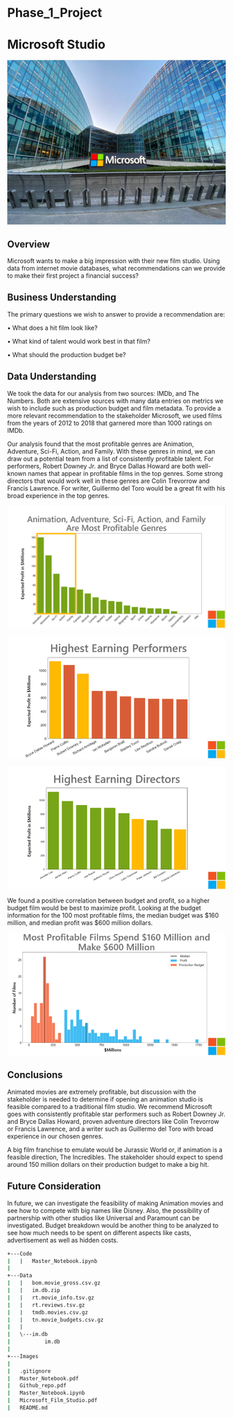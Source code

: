 # Phase_1_Project
# Microsoft Studio

![](Images/README%20Header.png)

## Overview

Microsoft wants to make a big impression with their new film studio. Using data from internet movie databases, what recommendations can we provide to make their first project a financial success?

## Business Understanding

The primary questions we wish to answer to provide a recommendation are:

•	What does a hit film look like? 

•	What kind of talent would work best in that film?

•	What should the production budget be?

## Data Understanding

We took the data for our analysis from two sources: IMDb, and The Numbers. Both are extensive sources with many data entries on metrics we wish to include such as production budget and film metadata. To provide a more relevant recommendation to the stakeholder Microsoft, we used films from the years of 2012 to 2018 that garnered more than 1000 ratings on IMDb.

Our analysis found that the most profitable genres are Animation, Adventure, Sci-Fi, Action, and Family. With these genres in mind, we can draw out a potential team from a list of consistently profitable talent. For performers, Robert Downey Jr. and Bryce Dallas Howard are both well-known names that appear in profitable films in the top genres. Some strong directors that would work well in these genres are Colin Trevorrow and Francis Lawrence. For writer, Guillermo del Toro would be a great fit with his broad experience in the top genres. 

![](Images/Genre_Analysis.PNG)

![](Images/Performers_Analysis.png)

![](Images/Directors_Analysis.png)

We found a positive correlation between budget and profit, so a higher budget film would be best to maximize profit. Looking at the budget information for the 100 most profitable films, the median budget was $160 million, and median profit was $600 million dollars.

![](Images/Profit_Analysis.png)

## Conclusions

Animated movies are extremely profitable, but discussion with the stakeholder is needed to determine if opening an animation studio is feasible compared to a traditional film studio. We recommend Microsoft goes with consistently profitable star performers such as Robert Downey Jr. and Bryce Dallas Howard, proven adventure directors like Colin Trevorrow or Francis Lawrence, and a writer such as Guillermo del Toro with broad experience in our chosen genres.

A big film franchise to emulate would be Jurassic World or, if animation is a feasible direction, The Incredibles. The stakeholder should expect to spend around 150 million dollars on their production budget to make a big hit.

## Future Consideration

In future, we can investigate the feasibility of making Animation movies and see how to compete with big names like Disney. Also, the possibility of partnership with other studios like Universal and Paramount can be investigated. Budget breakdown would be another thing to be analyzed to see how much needs to be spent on different aspects like casts, advertisement as well as hidden costs. 

```bash
+---Code
|   |   Master_Notebook.ipynb
|
+---Data
|   |   bom.movie_gross.csv.gz
|   |   im.db.zip
|   |   rt.movie_info.tsv.gz
|   |   rt.reviews.tsv.gz
|   |   tmdb.movies.csv.gz
|   |   tn.movie_budgets.csv.gz
|   |
|   \---im.db
|           im.db
|
+---Images
|
|   .gitignore
|   Master_Notebook.pdf
|   Github_repo.pdf
|   Master_Notebook.ipynb
|   Microsoft_Film_Studio.pdf
|   README.md
```